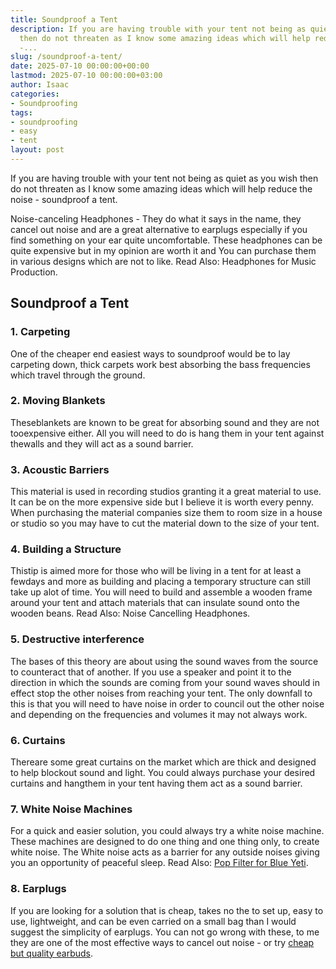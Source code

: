 ```yaml
---
title: Soundproof a Tent
description: If you are having trouble with your tent not being as quiet as you wish
  then do not threaten as I know some amazing ideas which will help reduce the noise
  -...
slug: /soundproof-a-tent/
date: 2025-07-10 00:00:00+00:00
lastmod: 2025-07-10 00:00:00+03:00
author: Isaac
categories:
- Soundproofing
tags:
- soundproofing
- easy
- tent
layout: post
---
```

If you are having trouble with your tent not being as quiet as you wish then do not threaten as I know some amazing ideas which will help reduce the noise - soundproof a tent.

Noise-canceling Headphones - They do what it says in the name, they cancel out noise and are a great alternative to earplugs especially if you find something on your ear quite uncomfortable. These headphones can be quite expensive but in my opinion are worth it and You can purchase them in various designs which are not to like. Read Also: Headphones for Music Production.

##  Soundproof a Tent

###  1. Carpeting

One of the cheaper end easiest ways to soundproof would be to lay carpeting down, thick carpets work best absorbing the bass frequencies which travel through the ground.

###  2. Moving Blankets

Theseblankets are known to be great for absorbing sound and they are not tooexpensive either. All you will need to do is hang them in your tent against thewalls and they will act as a sound barrier.

###  3. Acoustic Barriers

This material is used in recording studios granting it a great material to use. It can be on the more expensive side but I believe it is worth every penny. When purchasing the material companies size them to room size in a house or studio so you may have to cut the material down to the size of your tent.

###  4. Building a Structure

Thistip is aimed more for those who will be living in a tent for at least a fewdays and more as building and placing a temporary structure can still take up alot of time. You will need to build and assemble a wooden frame around your tent and attach materials that can insulate sound onto the wooden beans. Read Also: Noise Cancelling Headphones.

###  5. Destructive interference

The bases of this theory are about using the sound waves from the source to counteract that of another. If you use a speaker and point it to the direction in which the sounds are coming from your sound waves should in effect stop the other noises from reaching your tent. The only downfall to this is that you will need to have noise in order to council out the other noise and depending on the frequencies and volumes it may not always work.

###  6. Curtains

Thereare some great curtains on the market which are thick and designed to help blockout sound and light. You could always purchase your desired curtains and hangthem in your tent having them act as a sound barrier.

###  7. White Noise Machines

For a quick and easier solution, you could always try a white noise machine. These machines are designed to do one thing and one thing only, to create white noise. The White noise acts as a barrier for any outside noises giving you an opportunity of peaceful sleep. Read Also: [Pop Filter for Blue Yeti](https://pestpolicy.com/best-pop-filter-for-blue-yeti/).

###  8. Earplugs

If you are looking for a solution that is cheap, takes no the to set up, easy to use, lightweight, and can be even carried on a small bag than I would suggest the simplicity of earplugs. You can not go wrong with these, to me they are one of the most effective ways to cancel out noise - or try [cheap but quality earbuds](https://pestpolicy.com/best-earbuds-under-50/).

